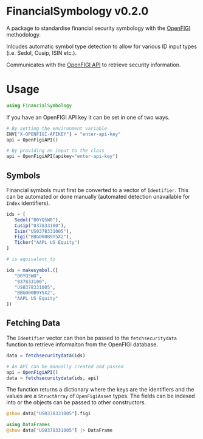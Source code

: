 # FinancialSymbology v0.2.0

A package to standardise financial security symbology with the [OpenFIGI](https://www.openfigi.com) methodology. 

Inlcudes automatic symbol type detection to allow for various ID input types (i.e. Sedol, Cusip, ISIN etc.).

Communicates with the [OpenFIGI API](https://www.openfigi.com/api) to retrieve security information. 

# Usage

```julia
using FinancialSymbology
```
If you have an OpenFIGI API key it can be set in one of two ways. 
```python
# By setting the environment variable
ENV["X-OPENFIGI-APIKEY"] = "enter-api-key"
api = OpenFigiAPI()

# By providing an input to the class
api = OpenFigiAPI(apikey="enter-api-key")
```
## Symbols

Financial symbols must first be converted to a vector of `Identifier`. This can be automated or done manually (automated detection unavailable for `Index` identifiers).

```julia
ids = [
   Sedol("B0YQ5W0"),
   Cusip("037833100"),
   Isin("US0378331005"),
   Figi("BBG000B9Y5X2"),
   Ticker("AAPL US Equity")
]

# is equivalent to

ids = makesymbol.([
   "B0YQ5W0",
   "037833100",
   "US0378331005",
   "BBG000B9Y5X2",
   "AAPL US Equity"
])
```

## Fetching Data

The `Identifier` vector can then be passed to the `fetchsecuritydata` function to retrieve informaiton from the OpenFIGI database. 

```julia
data = fetchsecuritydata(ids)

# An API can be manually created and passed
api = OpenFigiAPI()
data = fetchsecuritydata(ids, api)
```

The function returns a dictionary where the keys are the identifiers and the values are a `StructArray` of `OpenFigiAsset` types. The fields can be indexed into or the objects can be passed to other constructors.

```julia
@show data["US0378331005"].figi

using DataFrames
@show data["US0378331005"] |> DataFrame
```